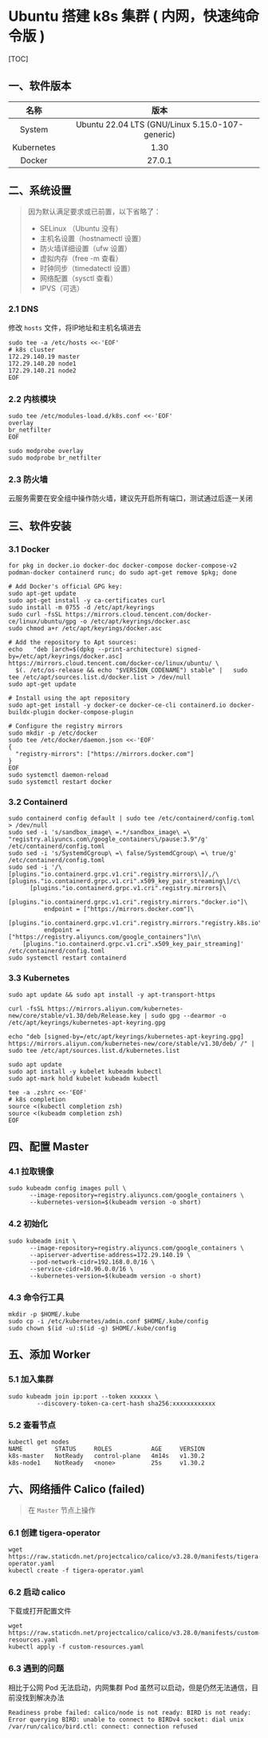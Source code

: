 # Ubuntu 搭建 k8s 集群 ( 内网，快速纯命令版 )

[TOC]

## 一、软件版本

|    名称    |                      版本                       |
| :--------: | :---------------------------------------------: |
|   System   | Ubuntu 22.04 LTS (GNU/Linux 5.15.0-107-generic) |
| Kubernetes |                      1.30                       |
|   Docker   |                     27.0.1                      |

## 二、系统设置

>   因为默认满足要求或已前置，以下省略了：
>
>   -   SELinux （Ubuntu 没有）
>   -   主机名设置（hostnamectl 设置）
>   -   防火墙详细设置（ufw 设置）
>   -   虚拟内存（free -m 查看）
>   -   时钟同步（timedatectl 设置）
>   -   网络配置（sysctl 查看）
>   -   IPVS（可选）

### 2.1 DNS

修改 `hosts` 文件，将IP地址和主机名填进去

```shell
sudo tee -a /etc/hosts <<-'EOF'
# k8s cluster
172.29.140.19 master
172.29.140.20 node1
172.29.140.21 node2
EOF
```

### 2.2 内核模块

```shell
sudo tee /etc/modules-load.d/k8s.conf <<-'EOF'
overlay
br_netfilter
EOF

sudo modprobe overlay
sudo modprobe br_netfilter
```

### 2.3 防火墙

云服务需要在安全组中操作防火墙，建议先开启所有端口，测试通过后逐一关闭

## 三、软件安装

### 3.1 Docker

```shell
for pkg in docker.io docker-doc docker-compose docker-compose-v2 podman-docker containerd runc; do sudo apt-get remove $pkg; done

# Add Docker's official GPG key:
sudo apt-get update
sudo apt-get install -y ca-certificates curl
sudo install -m 0755 -d /etc/apt/keyrings
sudo curl -fsSL https://mirrors.cloud.tencent.com/docker-ce/linux/ubuntu/gpg -o /etc/apt/keyrings/docker.asc
sudo chmod a+r /etc/apt/keyrings/docker.asc

# Add the repository to Apt sources:
echo   "deb [arch=$(dpkg --print-architecture) signed-by=/etc/apt/keyrings/docker.asc] https://mirrors.cloud.tencent.com/docker-ce/linux/ubuntu/ \
  $(. /etc/os-release && echo "$VERSION_CODENAME") stable" |   sudo tee /etc/apt/sources.list.d/docker.list > /dev/null
sudo apt-get update

# Install using the apt repository
sudo apt-get install -y docker-ce docker-ce-cli containerd.io docker-buildx-plugin docker-compose-plugin

# Configure the registry mirrors
sudo mkdir -p /etc/docker
sudo tee /etc/docker/daemon.json <<-'EOF'
{
  "registry-mirrors": ["https://mirrors.docker.com"]
}
EOF
sudo systemctl daemon-reload
sudo systemctl restart docker
```

### 3.2 Containerd

```shell
sudo containerd config default | sudo tee /etc/containerd/config.toml > /dev/null
sudo sed -i 's/sandbox_image\ =.*/sandbox_image\ =\ "registry.aliyuncs.com\/google_containers\/pause:3.9"/g' /etc/containerd/config.toml
sudo sed -i 's/SystemdCgroup\ =\ false/SystemdCgroup\ =\ true/g' /etc/containerd/config.toml
sudo sed -i '/\[plugins."io.containerd.grpc.v1.cri".registry.mirrors\]/,/\[plugins."io.containerd.grpc.v1.cri".x509_key_pair_streaming\]/c\
      [plugins."io.containerd.grpc.v1.cri".registry.mirrors]\
        [plugins."io.containerd.grpc.v1.cri".registry.mirrors."docker.io"]\
          endpoint = ["https://mirrors.docker.com"]\
        [plugins."io.containerd.grpc.v1.cri".registry.mirrors."registry.k8s.io"]\
          endpoint = ["https://registry.aliyuncs.com/google_containers"]\n\
    [plugins."io.containerd.grpc.v1.cri".x509_key_pair_streaming]' /etc/containerd/config.toml
sudo systemctl restart containerd
```

### 3.3 Kubernetes

```shell
sudo apt update && sudo apt install -y apt-transport-https

curl -fsSL https://mirrors.aliyun.com/kubernetes-new/core/stable/v1.30/deb/Release.key | sudo gpg --dearmor -o /etc/apt/keyrings/kubernetes-apt-keyring.gpg

echo "deb [signed-by=/etc/apt/keyrings/kubernetes-apt-keyring.gpg] https://mirrors.aliyun.com/kubernetes-new/core/stable/v1.30/deb/ /" | sudo tee /etc/apt/sources.list.d/kubernetes.list

sudo apt update
sudo apt install -y kubelet kubeadm kubectl
sudo apt-mark hold kubelet kubeadm kubectl

tee -a .zshrc <<-'EOF'
# k8s completion
source <(kubectl completion zsh)
source <(kubeadm completion zsh)
EOF
```

## 四、配置 Master

### 4.1 拉取镜像

```shell
sudo kubeadm config images pull \
      --image-repository=registry.aliyuncs.com/google_containers \
      --kubernetes-version=$(kubeadm version -o short)
```

### 4.2 初始化

```shell
sudo kubeadm init \
      --image-repository=registry.aliyuncs.com/google_containers \
      --apiserver-advertise-address=172.29.140.19 \
      --pod-network-cidr=192.168.0.0/16 \
      --service-cidr=10.96.0.0/16 \
      --kubernetes-version=$(kubeadm version -o short)
```

### 4.3 命令行工具

```shell
mkdir -p $HOME/.kube
sudo cp -i /etc/kubernetes/admin.conf $HOME/.kube/config
sudo chown $(id -u):$(id -g) $HOME/.kube/config
```

## 五、添加 Worker

### 5.1 加入集群

```shell
sudo kubeadm join ip:port --token xxxxxx \
        --discovery-token-ca-cert-hash sha256:xxxxxxxxxxxx
```

### 5.2 查看节点

```shell
kubectl get nodes
NAME         STATUS     ROLES           AGE     VERSION
k8s-master   NotReady   control-plane   4m14s   v1.30.2
k8s-node1    NotReady   <none>          25s     v1.30.2
```

## 六、网络插件 Calico (failed)

>   在 `Master` 节点上操作

### 6.1 创建 tigera-operator

```shell
wget https://raw.staticdn.net/projectcalico/calico/v3.28.0/manifests/tigera-operator.yaml
kubectl create -f tigera-operator.yaml
```

### 6.2 启动 calico

下载或打开配置文件

```shell
wget https://raw.staticdn.net/projectcalico/calico/v3.28.0/manifests/custom-resources.yaml
kubectl apply -f custom-resources.yaml
```

### 6.3 遇到的问题

相比于公网 Pod 无法启动，内网集群 Pod 虽然可以启动，但是仍然无法通信，目前没找到解决办法

```shell
Readiness probe failed: calico/node is not ready: BIRD is not ready: Error querying BIRD: unable to connect to BIRDv4 socket: dial unix /var/run/calico/bird.ctl: connect: connection refused
```
